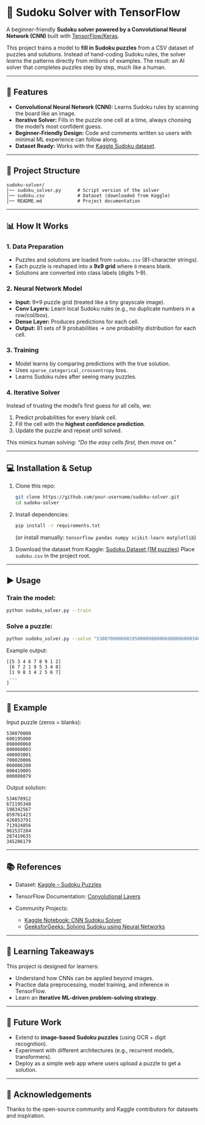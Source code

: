 # 🧩 Sudoku Solver with TensorFlow

A beginner-friendly **Sudoku solver powered by a Convolutional Neural Network (CNN)** built with [TensorFlow/Keras](https://www.tensorflow.org/).

This project trains a model to **fill in Sudoku puzzles** from a CSV dataset of puzzles and solutions. Instead of hand-coding Sudoku rules, the solver *learns* the patterns directly from millions of examples. The result: an AI solver that completes puzzles step by step, much like a human.

---

## 🚀 Features

* **Convolutional Neural Network (CNN):** Learns Sudoku rules by scanning the board like an image.
* **Iterative Solver:** Fills in the puzzle one cell at a time, always choosing the model’s most confident guess.
* **Beginner-Friendly Design:** Code and comments written so users with minimal ML experience can follow along.
* **Dataset Ready:** Works with the [Kaggle Sudoku dataset](https://www.kaggle.com/bryanpark/sudoku).

---

## 📂 Project Structure

```
sudoku-solver/
│── sudoku_solver.py      # Script version of the solver
│── sudoku.csv            # Dataset (downloaded from Kaggle)
│── README.md             # Project documentation
```

---

## 📊 How It Works

### 1. Data Preparation

* Puzzles and solutions are loaded from `sudoku.csv` (81-character strings).
* Each puzzle is reshaped into a **9x9 grid** where `0` means blank.
* Solutions are converted into class labels (digits 1–9).

### 2. Neural Network Model

* **Input:** 9×9 puzzle grid (treated like a tiny grayscale image).
* **Conv Layers:** Learn local Sudoku rules (e.g., no duplicate numbers in a row/col/box).
* **Dense Layer:** Produces predictions for each cell.
* **Output:** 81 sets of 9 probabilities → one probability distribution for each cell.

### 3. Training

* Model learns by comparing predictions with the true solution.
* Uses `sparse_categorical_crossentropy` loss.
* Learns Sudoku rules after seeing many puzzles.

### 4. Iterative Solver

Instead of trusting the model’s first guess for all cells, we:

1. Predict probabilities for every blank cell.
2. Fill the cell with the **highest confidence prediction**.
3. Update the puzzle and repeat until solved.

This mimics human solving: *“Do the easy cells first, then move on.”*

---

## 💻 Installation & Setup

1. Clone this repo:

   ```bash
   git clone https://github.com/your-username/sudoku-solver.git
   cd sudoku-solver
   ```

2. Install dependencies:

   ```bash
   pip install -r requirements.txt
   ```

   (or install manually: `tensorflow pandas numpy scikit-learn matplotlib`)

3. Download the dataset from Kaggle:
   [Sudoku Dataset (1M puzzles)](https://www.kaggle.com/bryanpark/sudoku)
   Place `sudoku.csv` in the project root.

---

## ▶️ Usage

### Train the model:

```bash
python sudoku_solver.py --train
```

### Solve a puzzle:

```bash
python sudoku_solver.py --solve "530070000600195000098000060800060003400803001700020006060000280000419005000080079"
```

Example output:

```
[[5 3 4 6 7 8 9 1 2]
 [6 7 2 1 9 5 3 4 8]
 [1 9 8 3 4 2 5 6 7]
 ...
]
```

---

## 📸 Example

Input puzzle (zeros = blanks):

```
530070000
600195000
098000060
800060003
400803001
700020006
060000280
000419005
000080079
```

Output solution:

```
534678912
672195348
198342567
859761423
426853791
713924856
961537284
287419635
345286179
```

---

## 📚 References

* Dataset: [Kaggle – Sudoku Puzzles](https://www.kaggle.com/bryanpark/sudoku)
* TensorFlow Documentation: [Convolutional Layers](https://www.tensorflow.org/api_docs/python/tf/keras/layers/Conv2D)
* Community Projects:

  * [Kaggle Notebook: CNN Sudoku Solver](https://www.kaggle.com/code/subhraneelpaul/sudoku-solver-using-cnn)
  * [GeeksforGeeks: Solving Sudoku using Neural Networks](https://www.geeksforgeeks.org/solving-sudoku-using-neural-networks/)

---

## 🧠 Learning Takeaways

This project is designed for learners:

* Understand how CNNs can be applied beyond images.
* Practice data preprocessing, model training, and inference in TensorFlow.
* Learn an **iterative ML-driven problem-solving strategy**.

---

## 🔮 Future Work

* Extend to **image-based Sudoku puzzles** (using OCR + digit recognition).
* Experiment with different architectures (e.g., recurrent models, transformers).
* Deploy as a simple web app where users upload a puzzle to get a solution.

---

## 🙌 Acknowledgements

Thanks to the open-source community and Kaggle contributors for datasets and inspiration.


